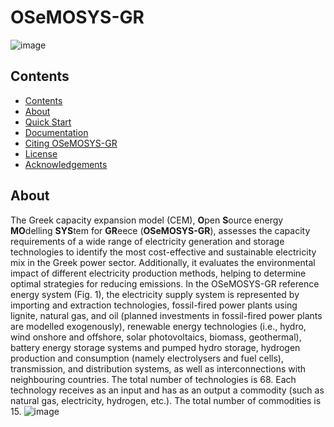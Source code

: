 # OSeMOSYS-GR
![image](https://github.com/user-attachments/assets/478f8d19-1ed4-4a6a-a923-995422440a3c)
## Contents
- [Contents](#contents)
- [About](#about)
- [Quick Start](#quick-start)
- [Documentation](#documentation)
- [Citing OSeMOSYS-GR](#citing-osemosys-gr)
- [License](#license)
- [Acknowledgements](#acknowledgements)
## About
The Greek capacity expansion model (CEM), **O**pen **S**ource energy **MO**delling **SYS**tem for **GR**eece (**OSeMOSYS-GR**), assesses the capacity requirements of a wide range of electricity generation and storage technologies to identify the most cost-effective and sustainable electricity mix in the Greek power sector. Additionally, it evaluates the environmental impact of different electricity production methods, helping to determine optimal strategies for reducing emissions. 
In the OSeMOSYS-GR reference energy system (Fig. 1), the electricity supply system is represented by importing and extraction technologies, fossil-fired power plants using lignite, natural gas, and oil (planned investments in fossil-fired power plants are modelled exogenously), renewable energy technologies (i.e., hydro, wind onshore and offshore, solar photovoltaics, biomass, geothermal), battery energy storage systems and pumped hydro storage, hydrogen production and consumption (namely electrolysers and fuel cells), transmission, and distribution systems, as well as interconnections with neighbouring countries. The total number of technologies is 68. Each technology receives as an input and has as an output a commodity (such as natural gas, electricity, hydrogen, etc.). The total number of commodities is 15.
![image](https://github.com/user-attachments/assets/6ba26f30-9941-4b33-b896-3c8a0fec8bb8)
